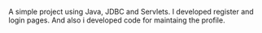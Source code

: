 A simple project using Java, JDBC and Servlets. I developed register and login pages. And also i developed code for maintaing the profile.
